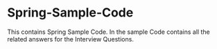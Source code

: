 # Spring-Sample-Code
This contains Spring Sample Code. In the sample Code contains all the related answers for the Interview Questions.
